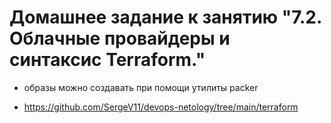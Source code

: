 # Домашнее задание к занятию "7.2. Облачные провайдеры и синтаксис Terraform."

- образы можно создавать при помощи утилиты packer

- https://github.com/SergeV11/devops-netology/tree/main/terraform
